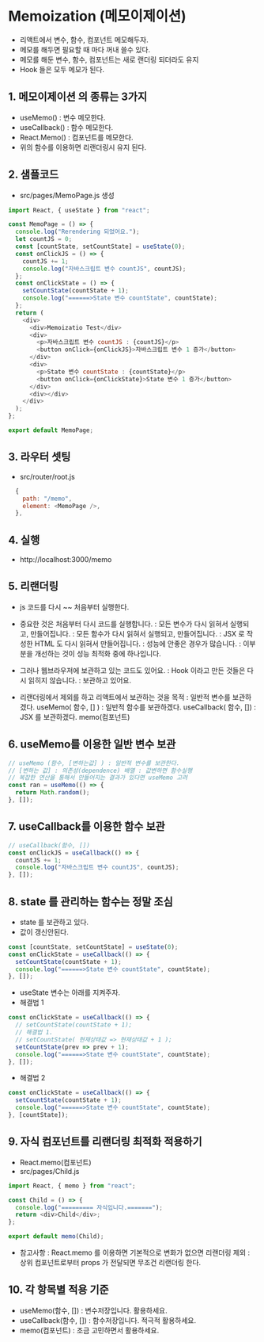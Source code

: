 # Memoization (메모이제이션)

- 리액트에서 변수, 함수, 컴포넌트 메모해두자.
- 메모를 해두면 필요할 때 마다 꺼내 쓸수 있다.
- 메모를 해둔 변수, 함수, 컴포넌트는 새로 랜더링 되더라도 유지
- Hook 들은 모두 메모가 된다.

## 1. 메모이제이션 의 종류는 3가지

- useMemo() : 변수 메모한다.
- useCallback() : 함수 메모한다.
- React.Memo() : 컴포넌트를 메모한다.
- 위의 함수를 이용하면 리랜더링시 유지 된다.

## 2. 샘플코드

- src/pages/MemoPage.js 생성

```js
import React, { useState } from "react";

const MemoPage = () => {
  console.log("Rerendering 되었어요.");
  let countJS = 0;
  const [countState, setCountState] = useState(0);
  const onClickJS = () => {
    countJS += 1;
    console.log("자바스크립트 변수 countJS", countJS);
  };
  const onClickState = () => {
    setCountState(countState + 1);
    console.log("======>State 변수 countState", countState);
  };
  return (
    <div>
      <div>Memoizatio Test</div>
      <div>
        <p>자바스크립트 변수 countJS : {countJS}</p>
        <button onClick={onClickJS}>자바스크립트 변수 1 증가</button>
      </div>
      <div>
        <p>State 변수 countState : {countState}</p>
        <button onClick={onClickState}>State 변수 1 증가</button>
      </div>
      <div></div>
    </div>
  );
};

export default MemoPage;
```

## 3. 라우터 셋팅

- src/router/root.js

```js
  {
    path: "/memo",
    element: <MemoPage />,
  },
```

## 4. 실행

- http://localhost:3000/memo

## 5. 리랜더링

- js 코드를 다시 ~~ 처음부터 실행한다.
- 중요한 것은 처음부터 다시 코드를 실행합니다.
  : 모든 변수가 다시 읽혀서 실행되고, 만들어집니다.
  : 모든 함수가 다시 읽혀서 실행되고, 만들어집니다.
  : JSX 로 작성한 HTML 도 다시 읽혀서 만들어집니다.
  : 성능에 안좋은 경우가 많습니다.
  : 이부분을 개선하는 것이 성능 최적화 중에 하나입니다.

- 그러나 웹브라우저에 보관하고 있는 코드도 있어요.
  : Hook 이라고 만든 것들은 다시 읽히지 않습니다.
  : 보관하고 있어요.

- 리랜더링에서 제외를 하고 리액트에서 보관하는 것을 목적
  : 일반적 변수를 보관하겠다. useMemo( 함수, [] )
  : 일반적 함수를 보관하겠다. useCallback( 함수, [])
  : JSX 를 보관하겠다. memo(컴포넌트)

## 6. useMemo를 이용한 일반 변수 보관

```js
// useMemo (함수, [변하는값] ) : 일반적 변수를 보관한다.
// [변하는 값] : 의존성(dependence) 배열 : 값변하면 함수실행
// 복잡한 연산을 통해서 만들어지는 결과가 있다면 useMemo 고려
const ran = useMemo(() => {
  return Math.random();
}, []);
```

## 7. useCallback를 이용한 함수 보관

```js
// useCallback(함수, [])
const onClickJS = useCallback(() => {
  countJS += 1;
  console.log("자바스크립트 변수 countJS", countJS);
}, []);
```

## 8. state 를 관리하는 함수는 정말 조심

- state 를 보관하고 있다.
- 값이 갱신안된다.

```js
const [countState, setCountState] = useState(0);
const onClickState = useCallback(() => {
  setCountState(countState + 1);
  console.log("======>State 변수 countState", countState);
}, []);
```

- useState 변수는 아래를 지켜주자.
- 해결법 1

```js
const onClickState = useCallback(() => {
  // setCountState(countState + 1);
  // 해결법 1.
  // setCountState( 현재상태값 => 현재상태값 + 1 );
  setCountState(prev => prev + 1);
  console.log("======>State 변수 countState", countState);
}, []);
```

- 해결법 2

```js
const onClickState = useCallback(() => {
  setCountState(countState + 1);
  console.log("======>State 변수 countState", countState);
}, [countState]);
```

## 9. 자식 컴포넌트를 리랜더링 최적화 적용하기

- React.memo(컴포넌트)
- src/pages/Child.js

```js
import React, { memo } from "react";

const Child = () => {
  console.log("========= 자식입니다.=======");
  return <div>Child</div>;
};

export default memo(Child);
```

- 참고사항
  : React.memo 를 이용하면 기본적으로 변화가 없으면 리랜더링 제외
  : 상위 컴포넌트로부터 props 가 전달되면 무조건 리랜더링 한다.

## 10. 각 항목별 적용 기준

- useMemo(함수, []) : 변수저장입니다. 활용하세요.
- useCallback(함수, []) : 함수저장입니다. 적극적 활용하세요.
- memo(컴포넌트) : 조금 고민하면서 활용하세요.
